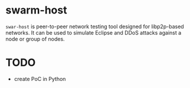 # swarm-host

`swar-host` is peer-to-peer network testing tool designed for libp2p-based networks. It can be used to simulate Eclipse and DDoS attacks against a node or group of nodes.

# TODO

- create PoC in Python
